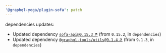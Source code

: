 ```yaml
---
'@graphql-yoga/plugin-sofa': patch
---
```

dependencies updates:
  - Updated dependency [`sofa-api@0.15.3` ↗︎](https://www.npmjs.com/package/sofa-api/v/0.15.3) (from `0.15.2`, in `dependencies`)
  - Updated dependency [`@graphql-tools/utils@9.1.4` ↗︎](https://www.npmjs.com/package/@graphql-tools/utils/v/9.1.4) (from `9.1.3`, in `dependencies`)
